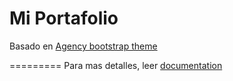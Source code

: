 Mi Portafolio
====================

Basado en [Agency bootstrap theme ](http://startbootstrap.com/templates/agency/)

=========
Para mas detalles, leer [documentation](http://jekyllrb.com/)
